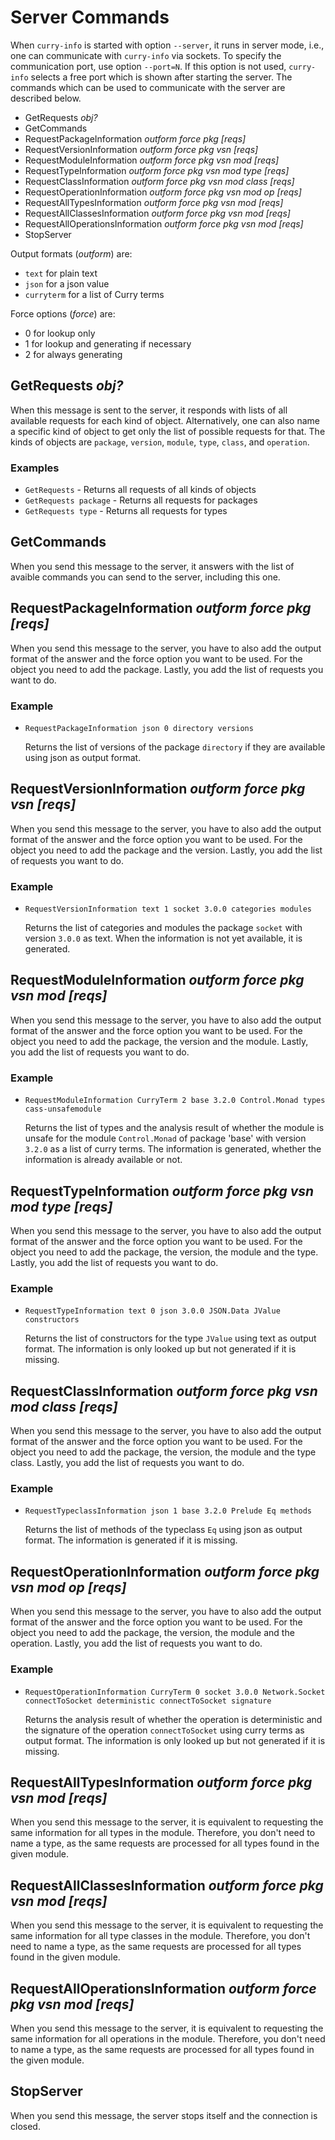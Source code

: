 # Server Commands

When `curry-info` is started with option `--server`,
it runs in server mode, i.e., one can communicate with `curry-info`
via sockets. To specify the communication port, use option `--port=N`.
If this option is not used, `curry-info` selects a free port
which is shown after starting the server.
The commands which can be used to communicate with the server
are described below.

* GetRequests *obj?*
* GetCommands
* RequestPackageInformation *outform* *force* *pkg* *[reqs]*
* RequestVersionInformation *outform* *force* *pkg* *vsn* *[reqs]*
* RequestModuleInformation *outform* *force* *pkg* *vsn* *mod* *[reqs]*
* RequestTypeInformation *outform* *force* *pkg* *vsn* *mod* *type* *[reqs]*
* RequestClassInformation *outform* *force* *pkg* *vsn* *mod* *class* *[reqs]*
* RequestOperationInformation *outform* *force* *pkg* *vsn* *mod* *op* *[reqs]*
* RequestAllTypesInformation *outform* *force* *pkg* *vsn* *mod* *[reqs]*
* RequestAllClassesInformation *outform* *force* *pkg* *vsn* *mod* *[reqs]*
* RequestAllOperationsInformation *outform* *force* *pkg* *vsn* *mod* *[reqs]*
* StopServer

Output formats (*outform*) are:
* `text` for plain text
* `json` for a json value
* `curryterm` for a list of Curry terms

Force options (*force*) are:
* 0 for lookup only
* 1 for lookup and generating if necessary
* 2 for always generating

## GetRequests *obj?*

When this message is sent to the server, it responds with lists of all
available requests for each kind of object. Alternatively, one
can also name a specific kind of object to get only the list of
possible requests for that. The kinds of objects are `package`,
`version`, `module`, `type`, `class`, and `operation`.

### Examples

* `GetRequests`          - Returns all requests of all kinds of objects
* `GetRequests package`  - Returns all requests for packages
* `GetRequests type`     - Returns all requests for types

## GetCommands

When you send this message to the server, it answers with the list of avaible
commands you can send to the server, including this one.

## RequestPackageInformation *outform* *force* *pkg* *[reqs]*

When you send this message to the server, you have to also add the output format of the answer and the force option you want to be used. For the object you need to add the package. Lastly, you add the list of requests you want to do.

### Example

* `RequestPackageInformation json 0 directory versions`

  Returns the list of versions of the package `directory` if they are available
  using json as output format.

## RequestVersionInformation *outform* *force* *pkg* *vsn* *[reqs]*

When you send this message to the server, you have to also add the output format of the answer and the force option you want to be used. For the object you need to add the package and the version. Lastly, you add the list of requests you want to do.

### Example

* `RequestVersionInformation text 1 socket 3.0.0 categories modules`

  Returns the list of categories and modules the package `socket` with
  version `3.0.0` as text. When the information is not yet available,
  it is generated.

## RequestModuleInformation *outform* *force* *pkg* *vsn* *mod* *[reqs]*

When you send this message to the server, you have to also add the output format
of the answer and the force option you want to be used.
For the object you need to add the package, the version and the module.
Lastly, you add the list of requests you want to do.

### Example

* `RequestModuleInformation CurryTerm 2 base 3.2.0 Control.Monad types cass-unsafemodule`

  Returns the list of types and the analysis result of whether the module is
  unsafe for the module `Control.Monad` of package 'base' with version `3.2.0`
  as a list of curry terms.
  The information is generated, whether the information is already available
  or not.

## RequestTypeInformation *outform* *force* *pkg* *vsn* *mod* *type* *[reqs]*

When you send this message to the server, you have to also add the output format of the answer and the force option you want to be used. For the object you need to add the package, the version, the module and the type. Lastly, you add the list of requests you want to do.

### Example

* `RequestTypeInformation text 0 json 3.0.0 JSON.Data JValue constructors`

  Returns the list of constructors for the type `JValue` using text as
  output format. The information is only looked up but not generated
  if it is missing.

## RequestClassInformation *outform* *force* *pkg* *vsn* *mod* *class* *[reqs]*

When you send this message to the server, you have to also add the output format of the answer and the force option you want to be used. For the object you need to add the package, the version, the module and the type class. Lastly, you add the list of requests you want to do.

### Example

* `RequestTypeclassInformation json 1 base 3.2.0 Prelude Eq methods`

  Returns the list of methods of the typeclass `Eq` using json as output format.
  The information is generated if it is missing.

## RequestOperationInformation *outform* *force* *pkg* *vsn* *mod* *op* *[reqs]*

When you send this message to the server, you have to also add the output format of the answer and the force option you want to be used. For the object you need to add the package, the version, the module and the operation. Lastly, you add the list of requests you want to do.

### Example

* `RequestOperationInformation CurryTerm 0 socket 3.0.0 Network.Socket connectToSocket deterministic connectToSocket signature`

  Returns the analysis result of whether the operation is deterministic and
  the signature of the operation `connectToSocket` using curry terms as
  output format.
  The information is only looked up but not generated if it is missing.

## RequestAllTypesInformation *outform* *force* *pkg* *vsn* *mod* *[reqs]*

When you send this message to the server, it is equivalent to requesting the same information for all types in the module. Therefore, you don't need to name a type, as the same requests are processed for all types found in the given module.

## RequestAllClassesInformation *outform* *force* *pkg* *vsn* *mod* *[reqs]*

When you send this message to the server, it is equivalent to requesting the same information for all type classes in the module. Therefore, you don't need to name a type, as the same requests are processed for all types found in the given module.

## RequestAllOperationsInformation *outform* *force* *pkg* *vsn* *mod* *[reqs]*

When you send this message to the server, it is equivalent to requesting the same information for all operations in the module. Therefore, you don't need to name a type, as the same requests are processed for all types found in the given module.

## StopServer

When you send this message, the server stops itself and the connection is closed.